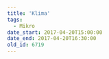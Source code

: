 ```yaml
---
title: 'Klima'
tags:
  - Mikro
date_start: 2017-04-20T15:00:00
date_end: 2017-04-20T16:30:00
old_id: 6719
---
```


